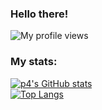 ### Hello there!
![My profile views](https://komarev.com/ghpvc/?username=p4p4p4)
### My stats:
[![p4's GitHub stats](https://github-readme-stats.vercel.app/api?username=p4p4p4)](https://github.com/anuraghazra/github-readme-stats)\
[![Top Langs](https://github-readme-stats.vercel.app/api/top-langs/?username=p4p4p4)](https://github.com/anuraghazra/github-readme-stats)
